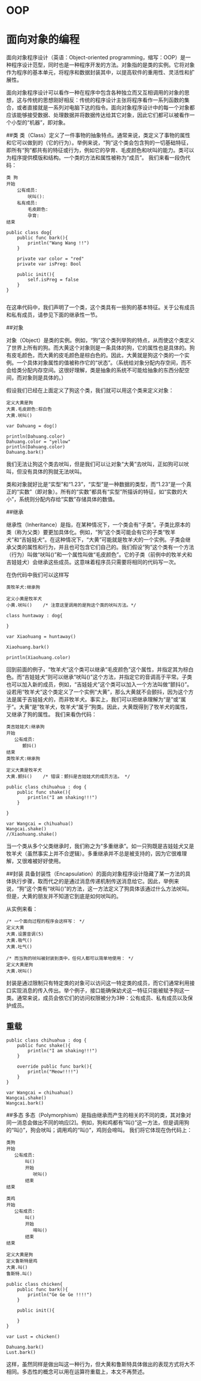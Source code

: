 # OOP

# 面向对象的编程

面向对象程序设计（英语：Object-oriented programming，缩写：OOP）是一种程序设计范型，同时也是一种程序开发的方法。对象指的是类的实例。它将对象作为程序的基本单元，将程序和数据封装其中，以提高软件的重用性、灵活性和扩展性。

面向对象程序设计可以看作一种在程序中包含各种独立而又互相调用的对象的思想，这与传统的思想刚好相反：传统的程序设计主张将程序看作一系列函数的集合，或者直接就是一系列对电脑下达的指令。面向对象程序设计中的每一个对象都应该能够接受数据、处理数据并将数据传达给其它对象，因此它们都可以被看作一个小型的“机器”，即对象。


##类
类（Class）定义了一件事物的抽象特点。通常来说，类定义了事物的属性和它可以做到的（它的行为）。举例来说，“狗”这个类会包含狗的一切基础特征，即所有“狗”都共有的特征或行为，例如它的孕育、毛皮颜色和吠叫的能力。类可以为程序提供模版和结构。一个类的方法和属性被称为“成员”。 我们来看一段伪代码：

```
类 狗
开始
    公有成员:
        吠叫():
    私有成员:
        毛皮颜色:
        孕育:
结束
```


```
public class dog{
    public func bark(){
        println("Wang Wang !!")
    }

    private var color = "red"
    private var isPreg: Bool

    public init(){
        self.isPreg = false
    }
}


```


在这串代码中，我们声明了一个类，这个类具有一些狗的基本特征。关于公有成员和私有成员，请参见下面的继承性一节。

##对象

对象（Object）是类的实例。例如，“狗”这个类列举狗的特点，从而使这个类定义了世界上所有的狗。而大黄这个对象则是一条具体的狗，它的属性也是具体的。狗有皮毛颜色，而大黄的皮毛颜色是棕白色的。因此，大黄就是狗这个类的一个实例。一个具体对象属性的值被称作它的“状态”。（系统给对象分配内存空间，而不会给类分配内存空间。这很好理解，类是抽象的系统不可能给抽象的东西分配空间，而对象则是具体的。）

假设我们已经在上面定义了狗这个类，我们就可以用这个类来定义对象：

```
定义大黄是狗
大黄.毛皮颜色:棕白色
大黄.吠叫()

```
```
var Dahuang = dog()

println(Dahuang.color)
Dahuang.color = "yellow"
println(Dahuang.color)
Dahuang.bark()

```


我们无法让狗这个类去吠叫，但是我们可以让对象“大黄”去吠叫，正如狗可以吠叫，但没有具体的狗就无法吠叫。

类和对象就好比是“实型”和“1.23”，“实型”是一种数据的类型，而“1.23”是一个真正的“实数”（即对象）。所有的“实数”都具有“实型”所描诉的特征，如“实数的大小”，系统则分配内存给“实数”存储具体的数值。

##继承

继承性（Inheritance）是指，在某种情况下，一个类会有“子类”。子类比原本的类（称为父类）要更加具体化。例如，“狗”这个类可能会有它的子类“牧羊犬”和“吉娃娃犬”。在这种情况下，“大黄”可能就是牧羊犬的一个实例。子类会继承父类的属性和行为，并且也可包含它们自己的。我们假设“狗”这个类有一个方法（行为）叫做“吠叫()”和一个属性叫做“毛皮颜色”。它的子类（前例中的牧羊犬和吉娃娃犬）会继承这些成员。这意味着程序员只需要将相同的代码写一次。

在伪代码中我们可以这样写
```
类牧羊犬:继承狗

定义小黄是牧羊犬
小黄.吠叫()    /* 注意这里调用的是狗这个类的吠叫方法。*/
```
```
class huntaway : dog{

}

var Xiaohuang = huntaway()

Xiaohuang.bark()

println(Xiaohuang.color)

```


回到前面的例子，“牧羊犬”这个类可以继承“毛皮颜色”这个属性，并指定其为棕白色。而“吉娃娃犬”则可以继承“吠叫()”这个方法，并指定它的音调高于平常。子类也可以加入新的成员，例如，“吉娃娃犬”这个类可以加入一个方法叫做“颤抖()”。设若用“牧羊犬”这个类定义了一个实例“大黄”，那么大黄就不会颤抖，因为这个方法是属于吉娃娃犬的，而非牧羊犬。事实上，我们可以把继承理解为“是”或“属于”。大黄“是”牧羊犬，牧羊犬“属于”狗类。因此，大黄既得到了牧羊犬的属性，又继承了狗的属性。 我们来看伪代码：

```
类吉娃娃犬:继承狗
开始
   公有成员:
      颤抖()
结束
类牧羊犬:继承狗

定义大黄是牧羊犬
大黄.颤抖()    /* 错误：颤抖是吉娃娃犬的成员方法。 */
```

```
public class chihuahua : dog {
    public func shake(){
        println("I am shaking!!!")
    }

}

var Wangcai = chihuahua()
Wangcai.shake()
//Xiaohuang.shake()
```

当一个类从多个父类继承时，我们称之为“多重继承”。如一只狗既是吉娃娃犬又是牧羊犬（虽然事实上并不合逻辑）。多重继承并不总是被支持的，因为它很难理解，又很难被好好使用。


##封装
具备封装性（Encapsulation）的面向对象程序设计隐藏了某一方法的具体执行步骤，取而代之的是通过消息传递机制传送消息给它。因此，举例来说，“狗”这个类有“吠叫()”的方法，这一方法定义了狗具体该通过什么方法吠叫。但是，大黄的朋友并不知道它到底是如何吠叫的。

从实例来看：
```
/* 一个面向过程的程序会这样写： */
定义大黄
大黄.设置音调(5)
大黄.吸气()
大黄.吐气()

/* 而当狗的吠叫被封装到类中，任何人都可以简单地使用： */
定义大黄是狗
大黄.吠叫()
```
封装是通过限制只有特定类的对象可以访问这一特定类的成员，而它们通常利用接口实现消息的传入传出。举个例子，接口能确保幼犬这一特征只能被赋予狗这一类。通常来说，成员会依它们的访问权限被分为3种：公有成员、私有成员以及保护成员。

## 重载

```
public class chihuahua : dog {
    public func shake(){
        println("I am shaking!!!")
    }

    override public func bark(){
        println("Meow!!!!")
    }
}

var Wangcai = chihuahua()
Wangcai.shake()
Wangcai.bark()
```

##多态
多态（Polymorphism）是指由继承而产生的相关的不同的类，其对象对同一消息会做出不同的响应[2]。例如，狗和鸡都有“叫()”这一方法，但是调用狗的“叫()”，狗会吠叫；调用鸡的“叫()”，鸡则会啼叫。 我们将它体现在伪代码上：

```
类狗
开始
   公有成员:
       叫()
       开始
          吠叫()
       结束
结束

类鸡
开始
   公有成员:
       叫()
       开始
          啼叫()
       结束
结束

定义大黄是狗
定义鲁斯特是鸡
大黄.叫()
鲁斯特.叫()
```

```
public class chicken{
    public func bark(){
        println("Ge Ge Ge !!!!")
    }

    public init(){

    }
}

var Lust = chicken()

Dahuang.bark()
Lust.bark()

```
这样，虽然同样是做出叫这一种行为，但大黄和鲁斯特具体做出的表现方式将大不相同。多态性的概念可以用在运算符重载上，本文不再赘述。

